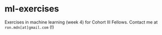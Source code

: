 # ml-exercises

Exercises in machine learning (week 4) for Cohort III Fellows. Contact me at `ron.mdn[at]gmail.com` (!)
